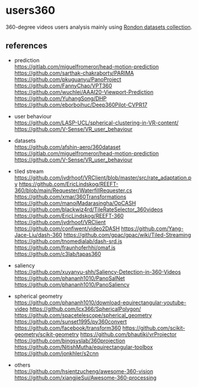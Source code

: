 # users360

360-degree videos users analysis mainly using [Rondon datasets collection](https://gitlab.com/miguelfromeror/head-motion-prediction).

## references

* prediction  
https://gitlab.com/miguelfromeror/head-motion-prediction
https://github.com/sarthak-chakraborty/PARIMA
https://github.com/pkuguanyu/PanoProject
https://github.com/FannyChao/VPT360
https://github.com/wuchlei/AAAI20-Viewport-Prediction
https://github.com/YuhangSong/DHP
https://github.com/eborboihuc/Deep360Pilot-CVPR17

* user behaviour  
https://github.com/LASP-UCL/spherical-clustering-in-VR-content/
https://github.com/V-Sense/VR_user_behaviour

* datasets  
https://github.com/afshin-aero/360dataset
https://gitlab.com/miguelfromeror/head-motion-prediction
https://github.com/V-Sense/VR_user_behaviour

* tiled stream  
https://github.com/jvdrhoof/VRClient/blob/master/src/rate_adaptation.py
https://github.com/EricLindskog/REEFT-360/blob/main/Requester/WaterfillRequester.cs
https://github.com/xmar/360Transformations
https://github.com/manojMadarasingha/OpCASH
https://github.com/blackwiz4rd/TileRateSelector_360videos
https://github.com/EricLindskog/REEFT-360
https://github.com/jvdrhoof/VRClient
https://github.com/confiwent/video2DASH
https://github.com/Yang-Jace-Liu/dash-360
https://github.com/gpac/gpac/wiki/Tiled-Streaming
https://github.com/tnomedialab/dash-srd.js
https://github.com/fraunhoferhhi/omaf.js
https://github.com/c3lab/tapas360

* saliency   
https://github.com/xuyanyu-shh/Saliency-Detection-in-360-Videos
https://github.com/phananh1010/PanoSalNet
https://github.com/phananh1010/PanoSaliency

* spherical geometry  
https://github.com/phananh1010/download-equirectangular-youtube-video
https://github.com/lcx366/SphericalPolygon/
https://github.com/spacetelescope/spherical_geometry
https://github.com/sunset1995/py360convert
https://github.com/facebook/transform360
https://github.com/scikit-geometry/scikit-geometry
https://github.com/bhautikj/vrProjector
https://github.com/bingsyslab/360projection
https://github.com/NitishMutha/equirectangular-toolbox
https://github.com/jonkhler/s2cnn

* others  
https://github.com/hsientzucheng/awesome-360-vision
https://github.com/xiangjieSui/Awesome-360-processing